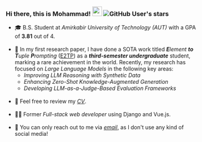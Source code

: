### Hi there, this is Mohammad! <img src="https://media.giphy.com/media/hvRJCLFzcasrR4ia7z/giphy.gif" width="25px"> ![GitHub User's stars](https://img.shields.io/github/stars/mghiasvandm?style=plastic)

<ul>
<li> 🎓 B.S. Student at <i>Amirkabir University of Technology (AUT)</i> with a GPA of <b>3.81</b> out of 4.<br><br>
<li> 🔭 In my first research paper, I have done a SOTA work titled <i><b>E</b>lement <b>to</b> <b>T</b>uple <b>P</b>rompting</i> (<a href="https://arxiv.org/pdf/2405.06454">E2TP</a>) as a <b><i>third-semester undergraduate</i></b> student, marking a rare achievement in the world. Recently, my research has focused on <i>Large Language Models</i> in the following key areas:
<ul>
<li><i>Improving LLM Reasoning with Synthetic Data</i><br>
<li><i>Enhancing Zero-Shot Knowledge-Augmented Generation</i><br>
<li><i>Developing LLM-as-a-Judge-Based Evaluation Frameworks</i><br><br>
</ul>
<li> 📃 Feel free to review my <a href="#"><i>CV</i></a>.<br><br>
<li> 👨‍💻 Former <i>Full-stack web developer</i> using Django and Vue.js.<br><br>
<li> 💬 You can only reach out to me via <a href="mailto:mghiasvandm1@gmail.com"><i> email</i></a>, as I don't use any kind of social media!
</ul>

